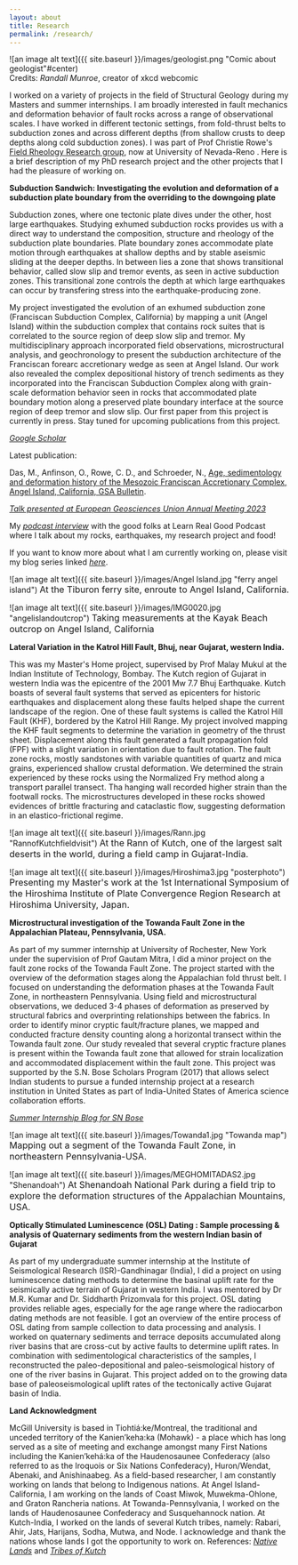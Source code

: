 ```yaml
---
layout: about
title: Research
permalink: /research/
---
```


![an image alt text]({{ site.baseurl }}/images/geologist.png "Comic about geologist"#center)<br>
<span style="font-size:14px;">Credits: *Randall Munroe*, creator of xkcd webcomic </span>


I worked on a variety of projects in the field of Structural Geology during my Masters and summer internships. I am broadly interested in fault mechanics and deformation behavior of fault rocks across a range of observational scales. I have worked in different tectonic settings, from fold-thrust belts to subduction zones and across different depths (from shallow crusts to deep depths along cold subduction zones). I was part of Prof Christie Rowe's [Field Rheology Research group](https://www.eps.mcgill.ca/~crowe/), now at University of Nevada-Reno . Here is a brief description of my PhD research project and the other projects that I had the pleasure of working on. 


**Subduction Sandwich: Investigating the evolution and deformation of a subduction plate boundary from the overriding to the downgoing plate**

  Subduction zones, where one tectonic plate dives under the other, host large earthquakes. Studying exhumed subduction rocks provides us with a direct way to understand the composition, structure and rheology of the subduction plate boundaries. Plate boundary zones accommodate plate motion through earthquakes at shallow depths and by stable aseismic sliding at the deeper depths. In between lies a zone that shows transitional behavior, called slow slip and tremor events, as seen in active subduction zones. This transitional zone controls the depth at which large earthquakes can occur by transfering stress into the earthquake-producing zone. 
  
  My project investigated the evolution of an exhumed subduction zone (Franciscan Subduction Complex, California) by mapping a unit (Angel Island) within the subduction complex that contains rock suites that is correlated to the source region of deep slow slip and tremor. My multidisciplinary approach incorporated field observations, microstructural analysis, and geochronology to present the subduction architecture of the Franciscan forearc accretionary wedge as seen at Angel Island. Our work also revealed the complex depositional history of trench sediments as they incorporated into the Franciscan Subduction Complex along with grain-scale deformation behavior seen in rocks that accommodated plate boundary motion along a preserved plate boundary interface at the source region of deep tremor and slow slip. Our first paper from this project is currently in press. Stay tuned for upcoming publications from this project. 
  
_[Google Scholar](https://scholar.google.com/citations?user=2eY9n_oAAAAJ)_

Latest publication:

Das, M., Anfinson, O., Rowe, C. D., and Schroeder, N., [Age, sedimentology and deformation history of the Mesozoic Franciscan Accretionary Complex, Angel Island, California, GSA Bulletin](https://doi.org/10.1130/B37239.1).

_[Talk presented at European Geosciences Union Annual Meeting 2023](https://docs.google.com/presentation/d/1aJC4PRQc7CG-ZPBCJAuS9eAz5-1QmAiO/edit?usp=sharing&ouid=115453914873558673854&rtpof=true&sd=true)_

My _[podcast interview](https://www.podcavern.com/e16-listening-for-slow-earthquakes-with-meghomita-das/)_ with the good folks at Learn Real Good Podcast where I talk about my rocks, earthquakes, my research project and food!

If you want to know more about what I am currently working on, please visit my blog series linked _[here](https://meghomita.com/blog5/)_.




 
![an image alt text]({{ site.baseurl }}/images/Angel Island.jpg "ferry angel island")
<span style="font-size:16px;">At the Tiburon ferry site, enroute to Angel Island, California. </span>

![an image alt text]({{ site.baseurl }}/images/IMG0020.jpg "angelislandoutcrop")
<span style="font-size:16px;">Taking measurements at the Kayak Beach outcrop on Angel Island, California</span>


**Lateral Variation in the Katrol Hill Fault, Bhuj, near Gujarat, western India.**

  This was my Master's Home project, supervised by Prof Malay Mukul at the Indian Institute of Technology, Bombay. The Kutch region of Gujarat in western India was the epicentre of the 2001 Mw 7.7 Bhuj Earthquake. Kutch boasts of several fault systems that served as epicenters for historic earthquakes and displacement along these faults helped shape the current landscape of the region. One of these fault systems is called the Katrol Hill Fault (KHF), bordered by the Katrol Hill Range. My project involved mapping the KHF fault segments to determine the variation in geometry of the thrust sheet. Displacement along this fault generated a fault propagation fold (FPF) with a slight variation in orientation due to fault rotation. The fault zone rocks, mostly sandstones with variable quantities of quartz and mica grains, experienced shallow crustal deformation. We determined the strain experienced by these rocks using the Normalized Fry method along a transport parallel transect. Tha hanging wall recorded higher strain than the footwall rocks. The microstructures developed in these rocks showed evidences of brittle fracturing and cataclastic flow, suggesting deformation in an elastico-frictional regime. 
  
![an image alt text]({{ site.baseurl }}/images/Rann.jpg "RannofKutchfieldvisit")
<span style="font-size:16px;">At the Rann of Kutch, one of the largest salt deserts in the world, during a field camp in Gujarat-India. </span>

![an image alt text]({{ site.baseurl }}/images/Hiroshima3.jpg "posterphoto")
<span style="font-size:16px;">Presenting my Master's work at the 1st International Symposium of the Hiroshima Institute of Plate Convergence Region Research at Hiroshima University, Japan. </span>

 

**Microstructural investigation of the Towanda Fault Zone in the Appalachian Plateau, Pennsylvania, USA.**
  
  As part of my summer internship at University of Rochester, New York under the supervision of Prof Gautam Mitra, I did a minor project on the fault zone rocks of the Towanda Fault Zone. The project started with the overview of the deformation stages along the Appalachian fold thrust belt. I focused on understanding the deformation phases at the Towanda Fault Zone, in northeastern Pennsylvania. Using field and microstructural observations, we deduced 3-4 phases of deformation as preserved by structural fabrics and overprinting relationships between the fabrics. In order to identify minor cryptic fault/fracture planes, we mapped and conducted fracture density counting along a horizontal transect within the Towanda fault zone. Our study revealed that several cryptic fracture planes is present within the Towanda fault zone that allowed for strain localization and accommodated displacement within the fault zone. This project was supported by the S.N. Bose Scholars Program (2017) that allows select Indian students to pursue a funded internship project at a research institution in United States as part of India-United States of America science collaboration efforts. 

_[Summer Internship Blog for SN Bose](https://www.winstepforward.org/blog/2018/08/meghomita-das-summer-2017-blog/)_

![an image alt text]({{ site.baseurl }}/images/Towanda1.jpg "Towanda map")
<span style="font-size:16px;">Mapping out a segment of the Towanda Fault Zone, in northeastern Pennsylvania-USA.</span>

![an image alt text]({{ site.baseurl }}/images/MEGHOMITADAS2.jpg "Shenandoah")
<span style="font-size:16px;">At Shenandoah National Park during a field trip to explore the deformation structures of the Appalachian Mountains, USA.</span>


**Optically Stimulated Luminescence (OSL) Dating : Sample processing & analysis of Quaternary sediments from the western Indian basin of Gujarat**

  As part of my undergraduate summer internship at the Institute of Seismological Research (ISR)-Gandhinagar (India), I did a project on using luminescence dating methods to determine the basinal uplift rate for the seismically active terrain of Gujarat in western India. I was mentored by Dr M.R. Kumar and Dr. Siddharth Prizomvala for this project. OSL dating provides reliable ages, especially for the age range where the radiocarbon dating methods are not feasible. I got an overview of the entire process of OSL dating from sample collection to data processing and analysis. I worked on quaternary sediments and terrace deposits accumulated along river basins that are cross-cut by active faults to determine uplift rates. In combination with sedimentological characteristics of the samples, I reconstructed the paleo-depositional and paleo-seismological history of one of the river basins in Gujarat. This project added on to the growing data base of paleoseismological uplift rates of the tectonically active Gujarat basin of India. 
  
**Land Acknowledgment**

  McGill University is based in Tiohtiá:ke/Montreal, the traditional and unceded territory of the Kanien’keha:ka (Mohawk) - a place which has long served as a site of meeting and exchange amongst many First Nations including the Kanien’kehá:ka of the Haudenosaunee Confederacy (also referred to as the Iroquois or Six Nations Confederacy), Huron/Wendat, Abenaki, and Anishinaabeg. As a field-based researcher, I am constantly working on lands that belong to Indigenous nations. At Angel Island-California, I am working on the lands of Coast Miwok, Muwekma-Ohlone, and Graton Rancheria nations. At Towanda-Pennsylvania, I worked on the lands of Haudenosaunee Confederacy and Susquehannock nation. At Kutch-India, I worked on the lands of several Kutch tribes, namely: Rabari, Ahir, Jats, Harijans, Sodha, Mutwa, and Node. I acknowledge and thank the nations whose lands I got the opportunity to work on. 
  References: _[Native Lands](https://native-land.ca/)_ and _[Tribes of Kutch](https://www.indianetzone.com/20/tribes_kutch.htm)_

  
  
  

